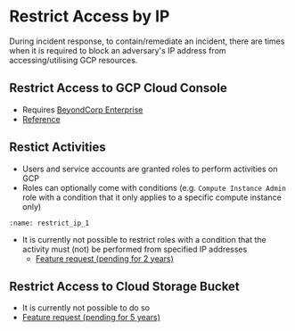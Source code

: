 # Restrict Access by IP
During incident response, to contain/remediate an incident, there are times when it is required to block an adversary's IP address from accessing/utilising GCP resources.

## Restrict Access to GCP Cloud Console

* Requires [BeyondCorp Enterprise](https://cloud.google.com/beyondcorp-enterprise)
* [Reference](https://stackoverflow.com/questions/62698482/can-you-restrict-google-cloud-web-console-logins-to-an-ip-address-range/65989710#65989710)

## Restict Activities

* Users and service accounts are granted roles to perform activities on GCP
* Roles can optionally come with conditions (e.g. `Compute Instance Admin` role with a condition that it only applies to a specific compute instance only)
```{image} restrict_ip_1.jpg
:name: restrict_ip_1
```
* It is currently not possible to restrict roles with a condition that the activity must (not) be performed from specified IP addresses 
    * [Feature request (pending for 2 years)](https://issuetracker.google.com/issues/155582948)

## Restrict Access to Cloud Storage Bucket

* It is currently not possible to do so
* [Feature request (pending for 5 years)](https://issuetracker.google.com/issues/63068776)
